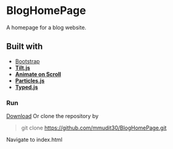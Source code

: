 # BlogHomePage
A homepage for a blog website.

## Built with

* [Bootstrap](https://getbootstrap.com)
* **[Tilt.js](https://github.com/gijsroge/tilt.js)**
* **[Animate on Scroll](https://github.com/michalsnik/aos)**
* **[Particles.js](https://github.com/VincentGarreau/particles.js)**
* **[Typed.js](https://github.com/mattboldt/typed.js)**

### Run
[Download](https://github.com/mmudit30/BlogHomePage/archive/master.zip) Or clone the repository by
> git clone https://github.com/mmudit30/BlogHomePage.git

Navigate to index.html
